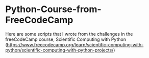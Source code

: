 # Python-Course-from-FreeCodeCamp
Here are some scripts that I wrote from the challenges in the freeCodeCamp  course, Scientific Computing with Python (https://www.freecodecamp.org/learn/scientific-computing-with-python/scientific-computing-with-python-projects/)
